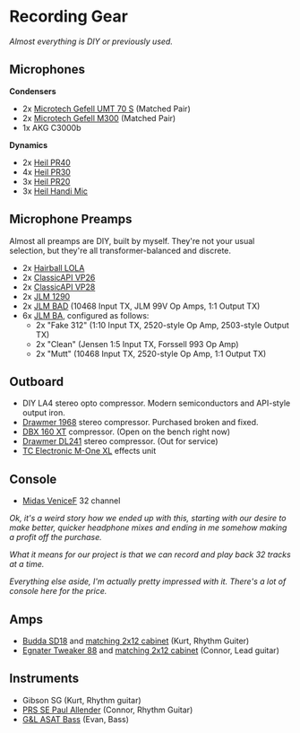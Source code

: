Recording Gear
==============
_Almost everything is DIY or previously used._

Microphones
-----------
**Condensers**
 - 2x [Microtech Gefell UMT 70 S](http://www.microtechgefell.de/index.php/en/microphones/broadcast-a-recording/large-membrane-transistor-mics/202-umt-70s) (Matched Pair)
 - 2x [Microtech Gefell M300](http://www.microtechgefell.de/index.php/en/microphones/broadcast-a-recording/small-membrane-transistor-mics/50-transistormikrofonm300) (Matched Pair)
 - 1x AKG C3000b

**Dynamics**
 - 2x [Heil PR40](http://www.heilsound.com/pro/microphones/pr-40)
 - 4x [Heil PR30](http://www.heilsound.com/pro/microphones/pr-30)
 - 3x [Heil PR20](http://www.heilsound.com/pro/microphones/pr-20)
 - 3x [Heil Handi Mic](http://www.heilsound.com/pro/microphones/handi-mic-pro-plus)

Microphone Preamps
------------------
Almost all preamps are DIY, built by myself. They're not your usual selection, but they're all transformer-balanced 
and discrete.
- 2x [Hairball LOLA](http://www.hairballaudio.com/shop/product_info.php?cPath=35&products_id=116)
- 2x [ClassicAPI VP26](http://classicapi.com/catalog/product_info.php?cPath=22_47_55_56_59&products_id=85)
- 2x [ClassicAPI VP28](http://classicapi.com/catalog/product_info.php?cPath=22_117_55_169&products_id=318)
- 2x [JLM 1290](http://www.jlmaudio.com/shop/index.php?_a=viewProd&productId=52)
- 2x [JLM BAD](http://www.jlmaudio.com/shop/index.php?_a=viewProd&productId=50) (10468 Input TX, JLM 99V Op Amps, 1:1 Output TX)
- 6x [JLM BA](http://www.jlmaudio.com/shop/index.php?_a=viewProd&productId=6), configured as follows:
     - 2x "Fake 312" (1:10 Input TX, 2520-style Op Amp, 2503-style Output TX)
     - 2x "Clean" (Jensen 1:5 Input TX, Forssell 993 Op Amp)
     - 2x "Mutt" (10468 Input TX, 2520-style Op Amp, 1:1 Output TX)

Outboard
--------
- DIY LA4 stereo opto compressor. Modern semiconductors and API-style output iron.
- [Drawmer 1968](http://www.drawmer.com/products/60s-series/1968-dual-channel-tube-compressor.php?sort=series&series=60s) stereo compressor. Purchased broken and fixed.
- [DBX 160 XT](http://www.dbxpro.com/system/documents/596/original/160XT%20Owners%20Manual.pdf) compressor. (Open on the bench right now)
- [Drawmer DL241](http://www.drawmer.com/products/pro-series/dl241.php?sort=series&series=pro) stereo compressor. (Out for service)
- [TC Electronic M-One XL](http://www.tcelectronic.com/m-one-xl/) effects unit

Console
-------
- [Midas VeniceF](http://www.midasconsoles.com/Products/VF32.aspx) 32 channel

_Ok, it's a weird story how we ended up with this, starting with our desire to make better, quicker headphone mixes 
and ending in me somehow making a profit off the purchase._

_What it means for our project is that we can record and play back 32 tracks at a time._

_Everything else aside, I'm actually pretty impressed with it. There's a lot of console here for the price._

Amps
----
- [Budda SD18](http://www.budda.com/gear/gear.cfm?series=618) and [matching 2x12 cabinet](http://www.budda.com/gear/gear.cfm?series=505) (Kurt, Rhythm Guiter)
- [Egnater Tweaker 88](http://egnateramps.com/EgnaterProducts/Tweaker/Tweaker88/Tweaker88.html) and [matching 2x12 cabinet](http://egnateramps.com/EgnaterProducts/Tweaker/TweakerCabinets/Tweaker212x.html) (Connor, Lead guitar)

Instruments
-----------
- Gibson SG (Kurt, Rhythm guitar)
- [PRS SE Paul Allender](http://www.prsguitars.com/sepaulallender/) (Connor, Rhythm Guitar)
- [G&L ASAT Bass](http://www.glguitars.com/instruments/USA/basses/asat-bass/index.asp) (Evan, Bass)
